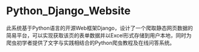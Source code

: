 # Python_Django_Website
此系统基于Python语言的开源Web框架Django，设计了一个爬取静态网页数据的简易平台，可以实现获取该页的表单数据并以Excel形式存储到用户本地，同时为爬虫初学者提供了文字与实践相结合的Python爬虫教程及在线问答系统。

